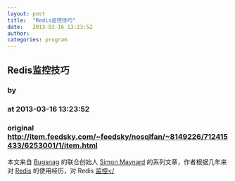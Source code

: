 ```yaml
---
layout: post
title:  "Redis监控技巧"
date:   2013-03-16 13:23:52
author: 
categories: program
---
```


## Redis监控技巧
### by 
### at 2013-03-16 13:23:52
### original <http://item.feedsky.com/~feedsky/nosqlfan/~8149226/712415433/6253001/1/item.html>

<p>本文来自 <a href="https://bugsnag.com/">Bugsnag</a> 的联合创始人 <a href="https://twitter.com/snmaynard/">Simon Maynard</a> 的系列文章，作者根据几年来对 <span><a href="http://blog.nosqlfan.com/tags/redis" title="查看 Redis 的全部文章">Redis</a></span> 的使用经历，对 Redis <span><a href="http://blog.nosqlfan.com/tags/%e7%9b%91%e6%8e%a7" title="查看 监控 的全部文章">监控&lt;/</a></span></p>